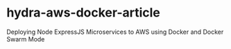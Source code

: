 # hydra-aws-docker-article
Deploying Node ExpressJS Microservices to AWS using Docker and Docker Swarm Mode
